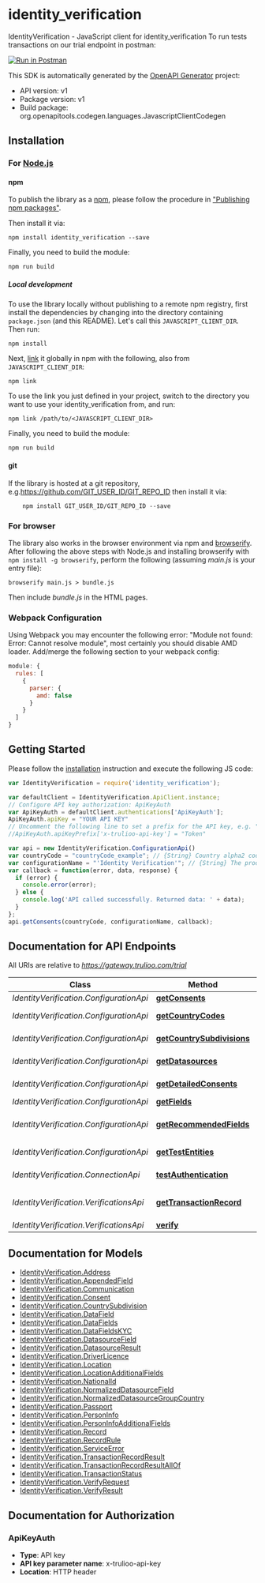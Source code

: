 # identity_verification

IdentityVerification - JavaScript client for identity_verification
To run tests transactions on our trial endpoint in postman:

[![Run in Postman](https://run.pstmn.io/button.svg)](https://www.getpostman.com/run-collection/a58f438d101278e2bc62)

This SDK is automatically generated by the [OpenAPI Generator](https://openapi-generator.tech) project:

- API version: v1
- Package version: v1
- Build package: org.openapitools.codegen.languages.JavascriptClientCodegen

## Installation

### For [Node.js](https://nodejs.org/)

#### npm

To publish the library as a [npm](https://www.npmjs.com/), please follow the procedure in ["Publishing npm packages"](https://docs.npmjs.com/getting-started/publishing-npm-packages).

Then install it via:

```shell
npm install identity_verification --save
```

Finally, you need to build the module:

```shell
npm run build
```

##### Local development

To use the library locally without publishing to a remote npm registry, first install the dependencies by changing into the directory containing `package.json` (and this README). Let's call this `JAVASCRIPT_CLIENT_DIR`. Then run:

```shell
npm install
```

Next, [link](https://docs.npmjs.com/cli/link) it globally in npm with the following, also from `JAVASCRIPT_CLIENT_DIR`:

```shell
npm link
```

To use the link you just defined in your project, switch to the directory you want to use your identity_verification from, and run:

```shell
npm link /path/to/<JAVASCRIPT_CLIENT_DIR>
```

Finally, you need to build the module:

```shell
npm run build
```

#### git

If the library is hosted at a git repository, e.g.https://github.com/GIT_USER_ID/GIT_REPO_ID
then install it via:

```shell
    npm install GIT_USER_ID/GIT_REPO_ID --save
```

### For browser

The library also works in the browser environment via npm and [browserify](http://browserify.org/). After following
the above steps with Node.js and installing browserify with `npm install -g browserify`,
perform the following (assuming *main.js* is your entry file):

```shell
browserify main.js > bundle.js
```

Then include *bundle.js* in the HTML pages.

### Webpack Configuration

Using Webpack you may encounter the following error: "Module not found: Error:
Cannot resolve module", most certainly you should disable AMD loader. Add/merge
the following section to your webpack config:

```javascript
module: {
  rules: [
    {
      parser: {
        amd: false
      }
    }
  ]
}
```

## Getting Started

Please follow the [installation](#installation) instruction and execute the following JS code:

```javascript
var IdentityVerification = require('identity_verification');

var defaultClient = IdentityVerification.ApiClient.instance;
// Configure API key authorization: ApiKeyAuth
var ApiKeyAuth = defaultClient.authentications['ApiKeyAuth'];
ApiKeyAuth.apiKey = "YOUR API KEY"
// Uncomment the following line to set a prefix for the API key, e.g. "Token" (defaults to null)
//ApiKeyAuth.apiKeyPrefix['x-trulioo-api-key'] = "Token"

var api = new IdentityVerification.ConfigurationApi()
var countryCode = "countryCode_example"; // {String} Country alpha2 code
var configurationName = "'Identity Verification'"; // {String} The product configuration. Currently \"Identity Verification\" for all products.
var callback = function(error, data, response) {
  if (error) {
    console.error(error);
  } else {
    console.log('API called successfully. Returned data: ' + data);
  }
};
api.getConsents(countryCode, configurationName, callback);

```

## Documentation for API Endpoints

All URIs are relative to *https://gateway.trulioo.com/trial*

Class | Method | HTTP request | Description
------------ | ------------- | ------------- | -------------
*IdentityVerification.ConfigurationApi* | [**getConsents**](docs/ConfigurationApi.md#getConsents) | **GET** /configuration/v1/consents/{configurationName}/{countryCode} | Get Consents
*IdentityVerification.ConfigurationApi* | [**getCountryCodes**](docs/ConfigurationApi.md#getCountryCodes) | **GET** /configuration/v1/countrycodes/{configurationName} | Get Country Codes
*IdentityVerification.ConfigurationApi* | [**getCountrySubdivisions**](docs/ConfigurationApi.md#getCountrySubdivisions) | **GET** /configuration/v1/countrysubdivisions/{countryCode} | Get Country Subdivisions
*IdentityVerification.ConfigurationApi* | [**getDatasources**](docs/ConfigurationApi.md#getDatasources) | **GET** /configuration/v1/datasources/{configurationName}/{countryCode} | Get Datasources
*IdentityVerification.ConfigurationApi* | [**getDetailedConsents**](docs/ConfigurationApi.md#getDetailedConsents) | **GET** /configuration/v1/detailedConsents/{configurationName}/{countryCode} | Get Detailed Consents
*IdentityVerification.ConfigurationApi* | [**getFields**](docs/ConfigurationApi.md#getFields) | **GET** /configuration/v1/fields/{configurationName}/{countryCode} | Get Fields
*IdentityVerification.ConfigurationApi* | [**getRecommendedFields**](docs/ConfigurationApi.md#getRecommendedFields) | **GET** /configuration/v1/recommendedfields/{configurationName}/{countryCode} | Get Recommended Fields
*IdentityVerification.ConfigurationApi* | [**getTestEntities**](docs/ConfigurationApi.md#getTestEntities) | **GET** /configuration/v1/testentities/{configurationName}/{countryCode} | Get Test Entities
*IdentityVerification.ConnectionApi* | [**testAuthentication**](docs/ConnectionApi.md#testAuthentication) | **GET** /connection/v1/testauthentication | Test Authentication
*IdentityVerification.VerificationsApi* | [**getTransactionRecord**](docs/VerificationsApi.md#getTransactionRecord) | **GET** /verifications/v1/transactionrecord/{id} | Get Transaction Record
*IdentityVerification.VerificationsApi* | [**verify**](docs/VerificationsApi.md#verify) | **POST** /verifications/v1/verify | Verify


## Documentation for Models

 - [IdentityVerification.Address](docs/Address.md)
 - [IdentityVerification.AppendedField](docs/AppendedField.md)
 - [IdentityVerification.Communication](docs/Communication.md)
 - [IdentityVerification.Consent](docs/Consent.md)
 - [IdentityVerification.CountrySubdivision](docs/CountrySubdivision.md)
 - [IdentityVerification.DataField](docs/DataField.md)
 - [IdentityVerification.DataFields](docs/DataFields.md)
 - [IdentityVerification.DataFieldsKYC](docs/DataFieldsKYC.md)
 - [IdentityVerification.DatasourceField](docs/DatasourceField.md)
 - [IdentityVerification.DatasourceResult](docs/DatasourceResult.md)
 - [IdentityVerification.DriverLicence](docs/DriverLicence.md)
 - [IdentityVerification.Location](docs/Location.md)
 - [IdentityVerification.LocationAdditionalFields](docs/LocationAdditionalFields.md)
 - [IdentityVerification.NationalId](docs/NationalId.md)
 - [IdentityVerification.NormalizedDatasourceField](docs/NormalizedDatasourceField.md)
 - [IdentityVerification.NormalizedDatasourceGroupCountry](docs/NormalizedDatasourceGroupCountry.md)
 - [IdentityVerification.Passport](docs/Passport.md)
 - [IdentityVerification.PersonInfo](docs/PersonInfo.md)
 - [IdentityVerification.PersonInfoAdditionalFields](docs/PersonInfoAdditionalFields.md)
 - [IdentityVerification.Record](docs/Record.md)
 - [IdentityVerification.RecordRule](docs/RecordRule.md)
 - [IdentityVerification.ServiceError](docs/ServiceError.md)
 - [IdentityVerification.TransactionRecordResult](docs/TransactionRecordResult.md)
 - [IdentityVerification.TransactionRecordResultAllOf](docs/TransactionRecordResultAllOf.md)
 - [IdentityVerification.TransactionStatus](docs/TransactionStatus.md)
 - [IdentityVerification.VerifyRequest](docs/VerifyRequest.md)
 - [IdentityVerification.VerifyResult](docs/VerifyResult.md)


## Documentation for Authorization



### ApiKeyAuth


- **Type**: API key
- **API key parameter name**: x-trulioo-api-key
- **Location**: HTTP header

